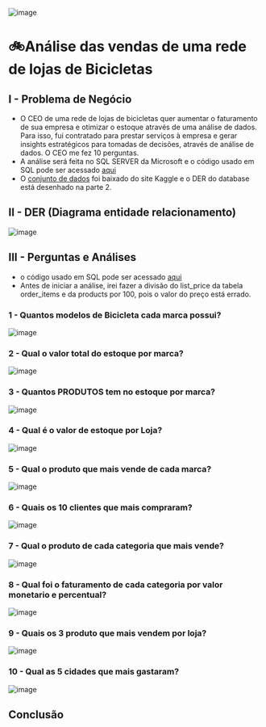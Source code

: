 ![image](https://github.com/user-attachments/assets/93e3bca7-ee57-4e28-811b-ea55b4551510)

# 🚲Análise das vendas de uma rede de lojas de Bicicletas

## I - Problema de Negócio
- O CEO de uma rede de lojas de bicicletas quer aumentar o faturamento de sua empresa e otimizar o estoque através de uma análise de dados. Para isso, fui contratado para prestar serviços à empresa e gerar insights estratégicos para tomadas de decisões, através de análise de dados. O CEO me fez 10 perguntas.
- A análise será feita no SQL SERVER da Microsoft e o código usado em SQL pode ser acessado [aqui]()
- O [conjunto de dados](https://www.kaggle.com/datasets/dillonmyrick/bike-store-sample-database) foi baixado do site Kaggle e o DER do database está desenhado na parte 2.



## II - DER (Diagrama entidade relacionamento)

![image](https://github.com/user-attachments/assets/df4ba659-d747-41ed-8fd0-72dc482fae74)





## III - Perguntas e Análises

- o código usado em SQL pode ser acessado [aqui]()
- Antes de iniciar a análise, irei fazer a divisão do list_price da tabela order_items e da products por 100, pois o valor do preço está errado.

### 1 - Quantos modelos de Bicicleta cada marca possui?

![image](https://github.com/user-attachments/assets/107efd0a-5232-44a1-a561-3dbbdd0645c2)



### 2 - Qual o valor total do estoque por marca?

![image](https://github.com/user-attachments/assets/146fe6a0-f133-492d-b253-61b7c2b1d640)


### 3 - Quantos PRODUTOS tem no estoque por marca?

![image](https://github.com/user-attachments/assets/445421f3-6532-4f0a-994c-db1cdc7b6bdb)


### 4 - Qual é o valor de estoque por Loja?

![image](https://github.com/user-attachments/assets/ab58dddc-43a3-4b4a-80b1-aa65ce752e7a)


### 5 - Qual o produto que mais vende de cada marca?

![image](https://github.com/user-attachments/assets/8ca7c28b-ad76-40c9-b858-e24333c7b9be)


### 6 - Quais os 10 clientes que mais compraram?

![image](https://github.com/user-attachments/assets/112ec5a9-7371-403f-9960-5eeae75adbe8)


### 7 - Qual o produto de cada categoria que mais vende?

![image](https://github.com/user-attachments/assets/45c8605f-2212-42a9-9935-b36e003555fa)


### 8 - Qual foi o  faturamento de cada categoria por valor monetario e percentual?

![image](https://github.com/user-attachments/assets/46eaaccc-7e42-461e-a22e-04c61a87553e)


### 9 - Quais os 3 produto que mais vendem por loja?

![image](https://github.com/user-attachments/assets/40f1bdfe-b01b-4168-91e9-8c920297ed11)


### 10 - Qual as 5 cidades que mais gastaram?

![image](https://github.com/user-attachments/assets/02cd10cc-b540-4d84-b50c-78867f975179)


  
## Conclusão

